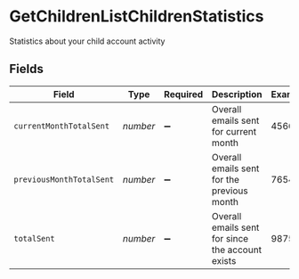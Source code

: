 # GetChildrenListChildrenStatistics

Statistics about your child account activity


## Fields

| Field                                            | Type                                             | Required                                         | Description                                      | Example                                          |
| ------------------------------------------------ | ------------------------------------------------ | ------------------------------------------------ | ------------------------------------------------ | ------------------------------------------------ |
| `currentMonthTotalSent`                          | *number*                                         | :heavy_minus_sign:                               | Overall emails sent for current month            | 4566                                             |
| `previousMonthTotalSent`                         | *number*                                         | :heavy_minus_sign:                               | Overall emails sent for the previous month       | 7654                                             |
| `totalSent`                                      | *number*                                         | :heavy_minus_sign:                               | Overall emails sent for since the account exists | 987554                                           |